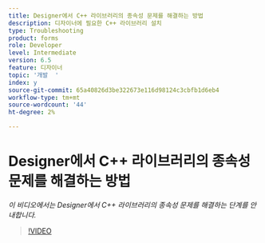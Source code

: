 ```yaml
---
title: Designer에서 C++ 라이브러리의 종속성 문제를 해결하는 방법
description: 디자이너에 필요한 C++ 라이브러리 설치
type: Troubleshooting
product: forms
role: Developer
level: Intermediate
version: 6.5
feature: 디자이너
topic: '개발  '
index: y
source-git-commit: 65a40826d3be322673e116d98124c3cbfb1d6eb4
workflow-type: tm+mt
source-wordcount: '44'
ht-degree: 2%

---
```



# Designer에서 C++ 라이브러리의 종속성 문제를 해결하는 방법

*이 비디오에서는 Designer에서 C++ 라이브러리의 종속성 문제를 해결하는 단계를 안내합니다.*

>[!VIDEO](https://video.tv.adobe.com/v/335576?quality=9&learn=on)
